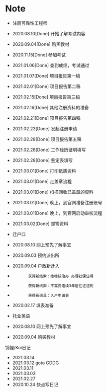 # Note

- 注册可靠性工程师
- 2020.08.10[Done] 开始了解考试内容
- 2020.09.04[Done]  购买教材
- 2020.11.15[Done]  参加考试
- 2021.01.06[Done]  查到成绩，考试通过
- 2021.01.07[Done]  项目报告第一稿
- 2021.02.01[Done]  项目报告第二稿
- 2021.02.15[Done]  项目报告第三稿
- 2021.02.16[Done]  其他注册资料的准备
- 2021.02.21[Done]  项目报告第四稿
- 2021.02.23[Done]  发起注册申请
- 2021.02.28[Done]  项目报告第五稿
- 2021.02.28[Done]  工作经历证明填写
- 2021.02.28[Done]  鉴定表填写
- 2021.03.01[Done]  打印纸质资料
- 2021.03.01[Done]  走盖章流程
- 2021.03.01[Done]  扫描回收已盖章的资料
- 2021.03.01[Done]  晚上，到官网准备注册账号
- 2021.03.01[Done]  晚上，到官网启动审核流程
- 2021.03.02[Done]  邮寄资料

- 迁户口
- 2020.08.10 网上预先了解事宜
- 2020.09.03 预约派出所
- 2020.09.04 户政新迁入
-            获得新线索：维稳综治办 办理社保证明
-            获得新线索：不需要连续3年居住证证明
-            获得新道具：入户申请表
- 2020.02.17 填表准备

- 托业英语
- 2020.08.10 网上预先了解事宜
- 2020.09.04 购买教材

锦鲤/Koi日记
- 2021.03.14
- 2021.03.12 goto GDDG
- 2021.03.11
- 2021.03.03
- 2021.02.27
- 2020.10.24
快点写日记
